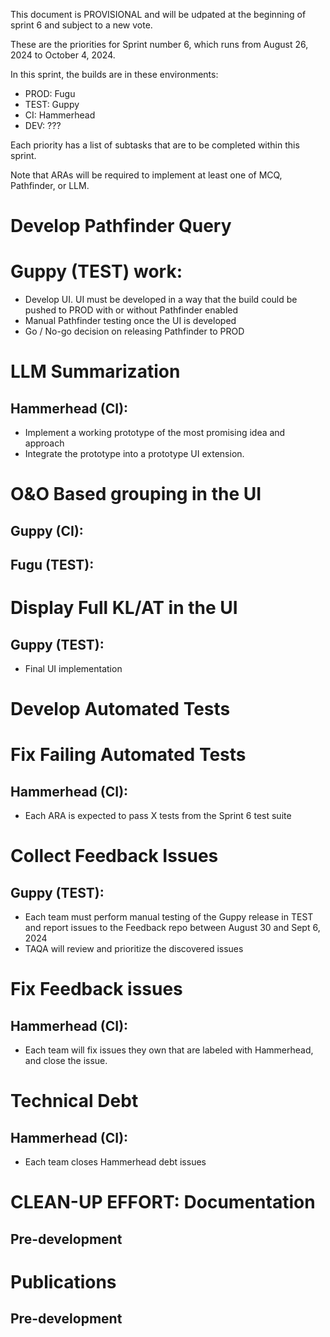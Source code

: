 This document is PROVISIONAL and will be udpated at the beginning of sprint 6 and subject to a new vote.

These are the priorities for Sprint number 6, which runs from August 26, 2024 to October 4, 2024. 

In this sprint, the builds are in these environments: 

- PROD: Fugu
- TEST: Guppy 
- CI: Hammerhead
- DEV: ???

Each priority has a list of subtasks that are to be completed within this sprint.

Note that ARAs will be required to implement at least one of MCQ, Pathfinder, or LLM.

# Develop Pathfinder Query
# Guppy (TEST) work:
- Develop UI.  UI must be developed in a way that the build could be pushed to PROD with or without Pathfinder enabled
- Manual Pathfinder testing once the UI is developed
- Go / No-go decision on releasing Pathfinder to PROD

# LLM Summarization 
## Hammerhead (CI):
- Implement a working prototype of the most promising idea and approach  
- Integrate the prototype into a prototype UI extension. 

# O&O Based grouping in the UI 
## Guppy (CI):
## Fugu (TEST):

# Display Full KL/AT in the UI
## Guppy (TEST):
- Final UI implementation

# Develop Automated Tests

# Fix Failing Automated Tests
## Hammerhead (CI):
- Each ARA is expected to pass X tests from the Sprint 6 test suite

# Collect Feedback Issues
## Guppy (TEST):
- Each team must perform manual testing of the Guppy release in TEST and report issues to the Feedback repo
between August 30 and Sept 6, 2024
- TAQA will review and prioritize the discovered issues

# Fix Feedback issues
## Hammerhead (CI):
- Each team will fix issues they own that are labeled with Hammerhead, and close the issue.

# Technical Debt
## Hammerhead (CI): 
-  Each team closes Hammerhead debt issues

# CLEAN-UP EFFORT: Documentation 
## Pre-development

# Publications
## Pre-development